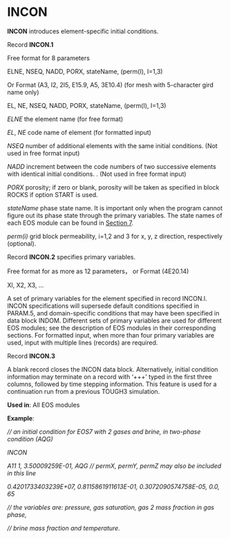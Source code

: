# INCON

**INCON**            introduces element-specific initial conditions.

&#x20;Record **INCON.1**

&#x20;                      Free format for 8 parameters

&#x20;                      ELNE, NSEQ, NADD, PORX, stateName, (perm(I), I=1,3)

&#x20;                      Or Format (A3, I2, 2I5, E15.9, A5, 3E10.4) (for mesh with 5-character gird name only)

&#x20;                      EL, NE, NSEQ, NADD, PORX, stateName, (perm(I), I=1,3)

_ELNE_             the element name (for free format)

_EL_, _NE_           code name of element (for formatted input)

_NSEQ_            number of additional elements with the same initial conditions. (Not used in free format input)

_NADD_            increment between the code numbers of two successive elements with identical initial conditions. . (Not used in free format input)

_PORX_            porosity; if zero or blank, porosity will be taken as specified in block ROCKS if option START is used.

_stateName_    phase state name. It is important only when the program cannot figure out its phase state through the primary variables. The state names of each EOS module can be found in [Section 7](../../process-modeling/).

_perm(i)_   grid block permeability, i=1,2 and 3 for x, y, z direction, respectively (optional).

Record **INCON.2**        specifies primary variables.

&#x20;                      Free format for as more as 12 parameters， or Format (4E20.14)

&#x20;                      Xl, X2, X3, ...

A set of primary variables for the element specified in record INCON.l. INCON specifications will supersede default conditions specified in PARAM.5, and domain-specific conditions that may have been specified in data block INDOM. Different sets of primary variables are used for different EOS modules; see the description of EOS modules in their corresponding sections. For formatted input, when more than four primary variables are used, input with multiple lines (records) are required.

&#x20;Record **INCON.3**

A blank record closes the INCON data block. Alternatively, initial condition information may terminate on a record with ‘+++’ typed in the first three columns, followed by time stepping information. This feature is used for a continuation run from a previous TOUGH3 simulation.

**Used in**: All EOS modules

**Example**:

_// an initial condition for EOS7 with 2 gases and brine, in two-phase condition (AQG)_

_INCON_

_A11 1, 3.50009259E-01, AQG                     // permX, permY, permZ may also be included in this line_       &#x20;

_0.4201733403239E+07, 0.8115861911613E-01, 0.3072090574758E-05, 0.0, 65_&#x20;

_// the variables are: pressure, gas saturation, gas 2 mass fraction in  gas phase,_&#x20;

_// brine mass fraction and temperature._
